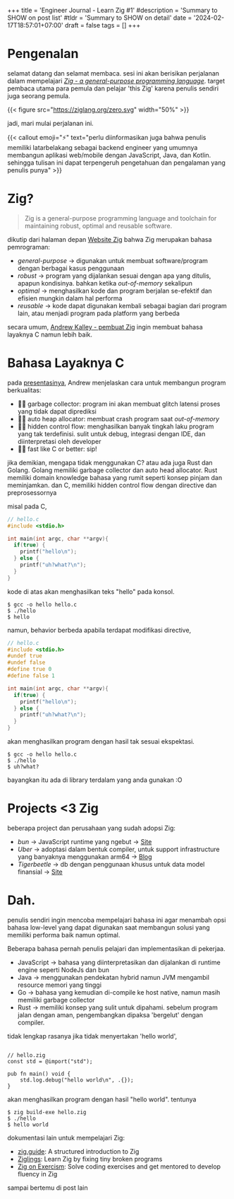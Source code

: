 +++
title = 'Engineer Journal - Learn Zig #1'
#description = 'Summary to SHOW on post list'
#tldr = 'Summary to SHOW on detail'
date = '2024-02-17T18:57:01+07:00'
draft = false
tags = []
+++

# Pengenalan

selamat datang dan selamat membaca. sesi ini akan berisikan perjalanan dalam mempelajari [*Zig - a general-purpose programming language*](https://ziglang.org/). target pembaca utama para pemula dan pelajar 'this Zig' karena penulis sendiri juga seorang pemula.

{{< figure src="https://ziglang.org/zero.svg" width="50%" >}}

jadi, mari mulai perjalanan ini.

{{< callout emoji="⚡️" text="perlu diinformasikan juga bahwa penulis memiliki latarbelakang sebagai backend engineer yang umumnya membangun aplikasi web/mobile dengan JavaScript, Java, dan Kotlin. sehingga tulisan ini dapat terpengeruh pengetahuan dan pengalaman yang penulis punya" >}}

# Zig?

> Zig is a general-purpose programming language and toolchain for maintaining robust, optimal and reusable software.

dikutip dari halaman depan [Website Zig](https://ziglang.org) bahwa Zig merupakan bahasa pemrograman:

- *general-purpose* -> digunakan untuk membuat software/program dengan berbagai kasus penggunaan
- *robust* -> program yang dijalankan sesuai dengan apa yang ditulis, apapun kondisinya. bahkan ketika _out-of-memory_ sekalipun
- *optimal* -> menghasilkan kode dan program berjalan se-efektif dan efisien mungkin dalam hal performa
- *reusable* -> kode dapat digunakan kembali sebagai bagian dari program lain, atau menjadi program pada platform yang berbeda

secara umum, [Andrew Kalley - pembuat Zig](https://andrewkelley.me/) ingin membuat bahasa layaknya C namun lebih baik.

# Bahasa Layaknya C

pada [presentasinya](https://www.youtube.com/watch?v=Gv2I7qTux7g), Andrew menjelaskan cara untuk membangun program berkualitas:

- 👎🏻 garbage collector: program ini akan membuat glitch latensi proses yang tidak dapat diprediksi 
- 👎🏻 auto heap allocator: membuat crash program saat _out-of-memory_
- 👎🏻 hidden control flow: menghasilkan banyak tingkah laku program yang tak terdefinisi. sulit untuk debug, integrasi dengan IDE, dan diinterpretasi oleh developer
- 👍🏻 fast like C or better: sip!

jika demikian, mengapa tidak menggunakan C? atau ada juga Rust dan Golang. Golang memiliki garbage collector dan auto head allocator. Rust memiliki domain knowledge bahasa yang rumit seperti konsep pinjam dan meminjamkan. dan C, memiliki hidden control flow dengan directive dan preprosessornya

misal pada C, 
```c
// hello.c
#include <stdio.h>

int main(int argc, char **argv){
  if(true) {
    printf("hello\n"); 
  } else {
    printf("uh?what?\n");
  }
}
```
kode di atas akan menghasilkan teks "hello" pada konsol.
```shell
$ gcc -o hello hello.c
$ ./hello
$ hello
```
namun, behavior berbeda apabila terdapat modifikasi directive,
```c
// hello.c
#include <stdio.h>
#undef true
#undef false
#define true 0
#define false 1

int main(int argc, char **argv){
  if(true) {
    printf("hello\n"); 
  } else {
    printf("uh?what?\n");
  }
}
```
akan menghasilkan program dengan hasil tak sesuai ekspektasi.
```shell
$ gcc -o hello hello.c
$ ./hello
$ uh?what?
```
bayangkan itu ada di library terdalam yang anda gunakan :O


# Projects <3 Zig

beberapa project dan perusahaan yang sudah adopsi Zig:

- *bun* -> JavaScript runtime yang ngebut -> [Site](https://bun.sh/)
- *Uber* -> adoptasi dalam bentuk compiler, untuk support infrastructure yang banyaknya menggunakan arm64 -> [Blog](https://www.uber.com/en-ID/blog/bootstrapping-ubers-infrastructure-on-arm64-with-zig/)
- *Tigerbeetle* -> db dengan penggunaan khusus untuk data model finansial -> [Site](https://tigerbeetle.com/)

# Dah.

penulis sendiri ingin mencoba mempelajari bahasa ini agar menambah opsi bahasa low-level yang dapat digunakan saat membangun solusi yang memiliki performa baik namun optimal. 

Beberapa bahasa pernah penulis pelajari dan implementasikan di pekerjaa.
- JavaScript -> bahasa yang diinterpretasikan dan dijalankan di runtime engine seperti NodeJs dan bun
- Java -> menggunakan pendekatan hybrid namun JVM mengambil resource memori yang tinggi
- Go -> bahasa yang kemudian di-compile ke host native, namun masih memiliki garbage collector
- Rust -> memiliki konsep yang sulit untuk dipahami. sebelum program jalan dengan aman, pengembangkan dipaksa 'bergelut' dengan compiler.

tidak lengkap rasanya jika tidak menyertakan 'hello world',
```zig

// hello.zig
const std = @import("std");

pub fn main() void {
    std.log.debug("hello world\n", .{});
}
```
akan menghasilkan program dengan hasil "hello world". tentunya
```shell
$ zig build-exe hello.zig
$ ./hello
$ hello world
````

dokumentasi lain untuk mempelajari Zig:
- [zig.guide](https://zig.guide/): A structured introduction to Zig
- [Ziglings](https://ziglings.org/): Learn Zig by fixing tiny broken programs
- [Zig on Exercism](https://exercism.org/tracks/zig): Solve coding exercises and get mentored to develop fluency in Zig

sampai bertemu di post lain
